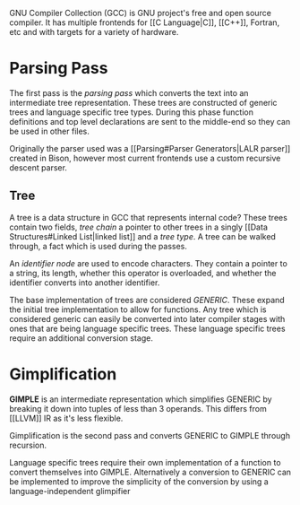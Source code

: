 GNU Compiler Collection (GCC) is GNU project's free and open source compiler. It has multiple frontends for [[C Language|C]], [[C++]], Fortran, etc and with targets for a variety of hardware.

# Parsing Pass
The first pass is the *parsing pass* which converts the text into an intermediate tree representation. These trees are constructed of generic trees and language specific tree types. During this phase function definitions and top level declarations are sent to the middle-end so they can be used in other files.

Originally the parser used was a [[Parsing#Parser Generators|LALR parser]] created in Bison, however most current frontends use a custom recursive descent parser.

## Tree
A tree is a data structure in GCC that represents internal code? These trees contain two fields, *tree chain* a pointer to other trees in a singly [[Data Structures#Linked List|linked list]] and a *tree type*. A tree can be walked through, a fact which is used during the passes.

An *identifier node* are used to encode characters. They contain a pointer to a string, its length, whether this operator is overloaded, and whether the identifier converts into another identifier.

The base implementation of trees are considered *GENERIC*. These expand the initial tree implementation to allow for functions. Any tree which is considered generic can easily be converted into later compiler stages with ones that are being language specific trees. These language specific trees require an additional conversion stage.

# Gimplification
**GIMPLE** is an intermediate representation which simplifies GENERIC by breaking it down into tuples of less than 3 operands. This differs from [[LLVM]] IR as it's less flexible.

Gimplification is the second pass and converts GENERIC to GIMPLE through recursion.

Language specific trees require their own implementation of a function to convert themselves into GIMPLE. Alternatively a conversion to GENERIC can be implemented to improve the simplicity of the conversion by using a language-independent glimpifier